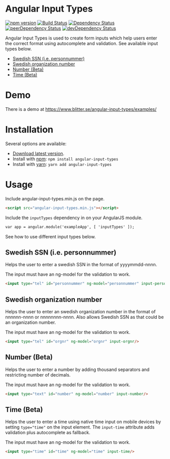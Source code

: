 # Angular Input Types
[![npm version](https://img.shields.io/npm/v/angular-input-types.svg?style=flat-square)](https://www.npmjs.com/package/angular-input-types)
[![Build Status](https://travis-ci.org/FlaxHaxx/angular-input-types.svg)](https://travis-ci.org/FlaxHaxx/angular-input-types)
[![Dependency Status](https://img.shields.io/david/flaxhaxx/angular-input-types.svg?style=flat-square)](https://david-dm.org/flaxhaxx/angular-input-types)
[![peerDependency Status](https://img.shields.io/david/peer/flaxhaxx/angular-input-types.svg?style=flat-square)](https://david-dm.org/flaxhaxx/angular-input-types?type=peer)
[![devDependency Status](https://img.shields.io/david/dev/flaxhaxx/angular-input-types.svg?style=flat-square)](https://david-dm.org/flaxhaxx/angular-input-types?type=dev)

Angular Input Types is used to create form inputs which help users enter the correct format using autocomplete and validation. See available input types below.
- [Swedish SSN (i.e. personnummer)](#swedish-ssn-ie-personnummer)
- [Swedish organization number](#swedish-organization-number)
- [Number (Beta)](#number-beta)
- [Time (Beta)](#time-beta)

# Demo
There is a demo at https://www.blitter.se/angular-input-types/examples/

# Installation
Several options are available:
- [Download latest version](https://github.com/FlaxHaxx/angular-input-types/releases/latest).
- Install with [npm](https://www.npmjs.com): `npm install angular-input-types`
- Install with [yarn](https://github.com/yarnpkg/yarn): `yarn add angular-input-types`


# Usage
Include angular-input-types.min.js on the page.
```html
<script src="angular-input-types.min.js"></script>
```

Include the `inputTypes` dependency in on your AngularJS module.
```html
var app = angular.module('exampleApp', [ 'inputTypes' ]);
```

See how to use different input types below.

## Swedish SSN (i.e. personnummer)
Helps the user to enter a swedish SSN in the format of yyyymmdd-nnnn.

The input must have an ng-model for the validation to work.
```html
<input type="tel" id="personnummer" ng-model="personnummer" input-personnummer/>
```

## Swedish organization number
Helps the user to enter an swedish organization number in the format of nnnnnn-nnnn or nnnnnnnn-nnnn. Also allows Swedish SSN as that could be an organization number.

The input must have an ng-model for the validation to work.
```html
<input type="tel" id="orgnr" ng-model="orgnr" input-orgnr/>
```

## Number (Beta)
Helps the user to enter a number by adding thousand separators and restricting number of decimals.

The input must have an ng-model for the validation to work.
```html
<input type="text" id="number" ng-model="number" input-number/>
```

## Time (Beta)
Helps the user to enter a time using native time input on mobile devices by setting `type="time"` on the input element. The `input-time` attribute adds validation plus autocomplete as fallback.

The input must have an ng-model for the validation to work.
```html
<input type="time" id="time" ng-model="time" input-time/>
```
